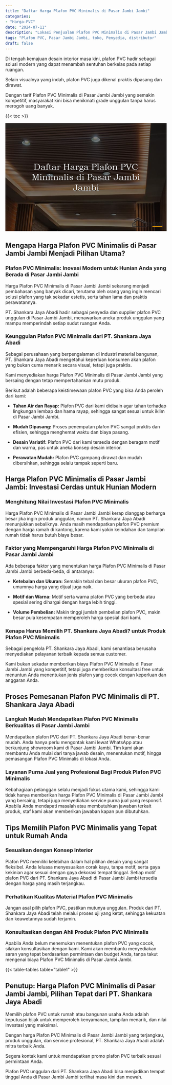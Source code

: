 ```yaml
---
title: "Daftar Harga Plafon PVC Minimalis di Pasar Jambi Jambi"
categories: 
- "Harga-PVC"
date: "2024-07-11"
description: "Lokasi Penjualan Plafon PVC Minimalis di Pasar Jambi Jambi bagi tempat tinggal, office, dan toko. Produk terbaik, pilihan motif, variasi warna menarik, beserta layanan instalasi dikerjakan oleh tim profesional serta garansi resmi!|Jasa distribusi Plafon PVC Minimalis di Pasar Jambi Jambi untuk keperluan tempat tinggal, kantor, atau toko, dengan material berkualitas dan pemasangan oleh tenaga ahli berpengalaman dan jaminan resmi.|Solusi Plafon PVC Minimalis di Pasar Jambi Jambi yang terpercaya bagi hunian, perkantoran, serta toko, dengan panel berkualitas dan pemasangan dikerjakan oleh teknisi berpengalaman serta jaminan resmi.|Penyediaan Plafon PVC Minimalis di Pasar Jambi Jambi bagi hunian, office, dan ritel, dengan material unggulan dan pemasangan dikerjakan oleh tim berpengalaman, disertai dengan kepastian resmi.}"
tags: "Plafon PVC, Pasar Jambi Jambi, toko, Penyedia, distributor"
draft: false
---
```


Di tengah kemajuan desain interior masa kini, plafon PVC hadir sebagai solusi modern yang dapat menambah sentuhan berkelas pada setiap ruangan.

Selain visualnya yang indah, plafon PVC juga dikenal praktis dipasang dan dirawat.

Dengan tarif Plafon PVC Minimalis di Pasar Jambi Jambi yang semakin kompetitif, masyarakat kini bisa menikmati grade unggulan tanpa harus merogoh uang banyak.

{{< toc >}}

![Daftar Harga Plafon PVC Minimalis di Pasar Jambi Jambi](/images/Harga-PVC/Daftar-Harga-Plafon-PVC-Minimalis-di-Pasar-Jambi-Jambi.png)


## Mengapa Harga Plafon PVC Minimalis di Pasar Jambi Jambi Menjadi Pilihan Utama?

### Plafon PVC Minimalis: Inovasi Modern untuk Hunian Anda yang Berada di Pasar Jambi Jambi

Harga Plafon PVC Minimalis di Pasar Jambi Jambi sekarang menjadi pembahasan yang banyak dicari, terutama oleh orang yang ingin mencari solusi plafon yang tak sekadar estetis, serta tahan lama dan praktis perawatannya.

PT. Shankara Jaya Abadi hadir sebagai penyedia dan supplier plafon PVC unggulan di Pasar Jambi Jambi, menawarkan aneka produk unggulan yang mampu memperindah setiap sudut ruangan Anda.

### Keunggulan Plafon PVC Minimalis dari PT. Shankara Jaya Abadi

Sebagai perusahaan yang berpengalaman di industri material bangunan, PT. Shankara Jaya Abadi mengetahui keperluan konsumen akan plafon yang bukan cuma menarik secara visual, tetapi juga praktis.

Kami menyediakan harga Plafon PVC Minimalis di Pasar Jambi Jambi yang bersaing dengan tetap mempertahankan mutu produk.

Berikut adalah beberapa keistimewaan plafon PVC yang bisa Anda peroleh dari kami:

- **Tahan Air dan Rayap:** Plafon PVC dari kami didisain agar tahan terhadap lingkungan lembap dan hama rayap, sehingga sangat sesuai untuk iklim di Pasar Jambi Jambi.

- **Mudah Dipasang:** Proses penempatan plafon PVC sangat praktis dan efisien, sehingga menghemat waktu dan biaya pasang.

- **Desain Variatif:** Plafon PVC dari kami tersedia dengan beragam motif dan warna, pas untuk aneka konsep desain interior.

- **Perawatan Mudah:** Plafon PVC gampang dirawat dan mudah dibersihkan, sehingga selalu tampak seperti baru.

## Harga Plafon PVC Minimalis di Pasar Jambi Jambi: Investasi Cerdas untuk Hunian Modern

### Menghitung Nilai Investasi Plafon PVC Minimalis

Harga Plafon PVC Minimalis di Pasar Jambi Jambi kerap dianggap berharga besar jika ingin produk unggulan, namun PT. Shankara Jaya Abadi menunjukkan sebaliknya. Anda masih mendapatkan plafon PVC premium dengan harga ramah di kantong, karena kami yakin keindahan dan tampilan rumah tidak harus butuh biaya besar.

### Faktor yang Mempengaruhi Harga Plafon PVC Minimalis di Pasar Jambi Jambi

Ada beberapa faktor yang menentukan harga Plafon PVC Minimalis di Pasar Jambi Jambi berbeda-beda, di antaranya:

- **Ketebalan dan Ukuran:** Semakin tebal dan besar ukuran plafon PVC, umumnya harga yang dijual juga naik.

- **Motif dan Warna:** Motif serta warna plafon PVC yang berbeda atau spesial sering dihargai dengan harga lebih tinggi.

- **Volume Pembelian:** Makin tinggi jumlah pembelian plafon PVC, makin besar pula kesempatan memperoleh harga spesial dari kami.

### Kenapa Harus Memilih PT. Shankara Jaya Abadi? untuk Produk Plafon PVC Minimalis

Sebagai pengelola PT. Shankara Jaya Abadi, kami senantiasa berusaha menyediakan pelayanan terbaik kepada semua customer.

Kami bukan sekadar memberikan biaya Plafon PVC Minimalis di Pasar Jambi Jambi yang kompetitif, tetapi juga memberikan konsultasi free untuk menuntun Anda menentukan jenis plafon yang cocok dengan keperluan dan anggaran Anda.

## Proses Pemesanan Plafon PVC Minimalis di PT. Shankara Jaya Abadi

### Langkah Mudah Mendapatkan Plafon PVC Minimalis Berkualitas di Pasar Jambi Jambi

Mendapatkan plafon PVC dari PT. Shankara Jaya Abadi benar-benar mudah. Anda hanya perlu mengontak kami lewat WhatsApp atau berkunjung showroom kami di Pasar Jambi Jambi. Tim kami akan membantu Anda mulai dari tanya jawab desain, menentukan motif, hingga pemasangan Plafon PVC Minimalis di lokasi Anda.

### Layanan Purna Jual yang Profesional Bagi Produk Plafon PVC Minimalis

Kebahagiaan pelanggan selalu menjadi fokus utama kami, sehingga kami tidak hanya memberikan harga Plafon PVC Minimalis di Pasar Jambi Jambi yang bersaing, tetapi juga menyediakan service purna jual yang responsif. Apabila Anda mendapati masalah atau membutuhkan jawaban terkait produk, staf kami akan memberikan jawaban kapan pun dibutuhkan.

## Tips Memilih Plafon PVC Minimalis yang Tepat untuk Rumah Anda

### Sesuaikan dengan Konsep Interior

Plafon PVC memiliki kelebihan dalam hal pilihan desain yang sangat fleksibel. Anda leluasa menyesuaikan corak kayu, tanpa motif, serta gaya kekinian agar sesuai dengan gaya dekorasi tempat tinggal. Setiap motif plafon PVC dari PT. Shankara Jaya Abadi di Pasar Jambi Jambi tersedia dengan harga yang masih terjangkau.

### Perhatikan Kualitas Material Plafon PVC Minimalis

Jangan asal pilih plafon PVC, pastikan mutunya unggulan. Produk dari PT. Shankara Jaya Abadi telah melalui proses uji yang ketat, sehingga kekuatan dan keawetannya sudah terjamin.

### Konsultasikan dengan Ahli Produk Plafon PVC Minimalis

Apabila Anda belum menemukan menentukan plafon PVC yang cocok, silakan konsultasikan dengan kami. Kami akan membantu menyediakan saran yang tepat berdasarkan permintaan dan budget Anda, tanpa takut mengenai biaya Plafon PVC Minimalis di Pasar Jambi Jambi.

{{< table-tables table="table1" >}}

## Penutup: Harga Plafon PVC Minimalis di Pasar Jambi Jambi, Pilihan Tepat dari PT. Shankara Jaya Abadi

Memilih plafon PVC untuk rumah atau bangunan usaha Anda adalah keputusan bijak untuk memperoleh kenyamanan, tampilan menarik, dan nilai investasi yang maksimal.

Dengan harga Plafon PVC Minimalis di Pasar Jambi Jambi yang terjangkau, produk unggulan, dan service profesional, PT. Shankara Jaya Abadi adalah mitra terbaik Anda.

Segera kontak kami untuk mendapatkan promo plafon PVC terbaik sesuai permintaan Anda.

Plafon PVC unggulan dari PT. Shankara Jaya Abadi bisa menjadikan tempat tinggal Anda di Pasar Jambi Jambi terlihat masa kini dan mewah.